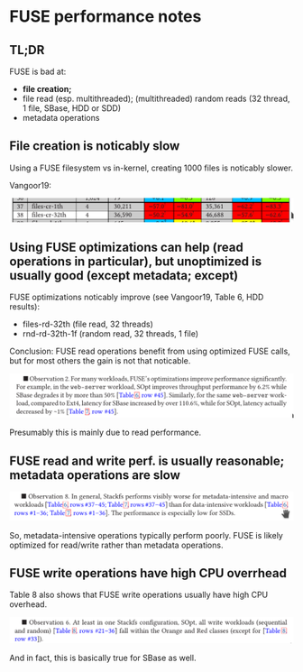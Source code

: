 # FUSE performance notes



## TL;DR

FUSE is bad at: 

* **file creation;** 
* file read (esp. multithreaded); (multithreaded) random reads (32 thread, 1 file, SBase, HDD or SDD)
* metadata operations



## File creation is noticably slow

Using a FUSE filesystem vs in-kernel, creating 1000 files is noticably slower.



Vangoor19:

![2020-04-08.101452](assets/2020-04-08.101452.png)





## Using FUSE optimizations can help (read operations in particular), but unoptimized is usually good (except metadata; except)

FUSE optimizations noticably improve (see Vangoor19, Table 6, HDD results): 

* files-rd-32th (file read, 32 threads)
* rnd-rd-32th-1f (random read, 32 threads, 1 file)


Conclusion: FUSE read operations benefit from using optimized FUSE calls, but for most others the gain is not that noticable.


![2020-04-08.101953](assets/2020-04-08.101953.png)

Presumably this is mainly due to read performance.



## FUSE read and write perf. is usually reasonable; metadata operations are slow

![2020-04-08.102113](assets/2020-04-08.102113.png)

So, metadata-intensive operations typically perform poorly. FUSE is likely optimized for read/write rather than metadata operations.



## FUSE write operations have high CPU overrhead



Table 8 also shows that FUSE write operations usually have high CPU overhead.

 ![2020-04-08.102413](assets/2020-04-08.102413.png)

And in fact, this is basically true for SBase as well.
